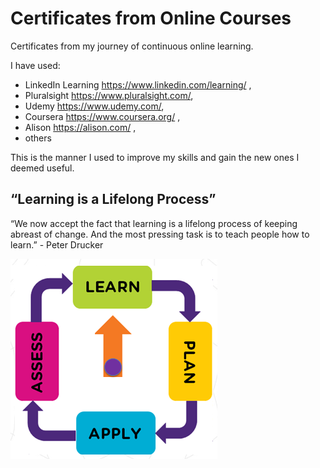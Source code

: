 # Certificates from Online Courses
Certificates from my journey of continuous online learning.

I have used:
* LinkedIn Learning https://www.linkedin.com/learning/ ,
* Pluralsight https://www.pluralsight.com/, 
* Udemy https://www.udemy.com/, 
* Coursera https://www.coursera.org/ ,
* Alison https://alison.com/ ,
* others

This is the manner I used to  improve my skills and gain the new ones I deemed useful.

## “Learning is a Lifelong Process”
“We now accept the fact that learning is a lifelong process of keeping abreast of change. And the most pressing task is to teach people how to learn.” -  Peter Drucker

![continuous learning](Learning.png)
